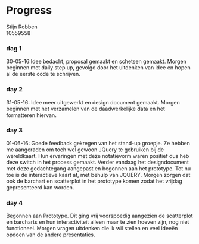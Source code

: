 # Progress
Stijn Robben
<br>
10559558
### dag 1
30-05-16:Idee bedacht, proposal gemaakt en schetsen gemaakt. Morgen beginnen met daily step up, gevolgd door het uitdenken van idee en hopen al de eerste code te schrijven.
<br>
### day 2
31-05-16: Idee meer uitgewerkt en design document gemaakt. Morgen beginnen met het verzamelen van de daadwerkelijke data en het formatteren hiervan.
<br>
### day 3
 01-06-16: Goede feedback gekregen van het stand-up groepje. Ze hebben me aangeraden om toch wel gewoon JQuery te gebruiken bij de wereldkaart. Hun ervaringen met deze notatievorm waren positief dus heb deze switch in het process gemaakt. Verder vandaag het designdocument met deze gedachtegang aangepast en begonnen aan het prototype. Tot nu toe is de interactieve kaart af, met behulp van JQUERY. Morgen zorgen dat ook de barchart en scatterplot in het prototype komen zodat het vrijdag gepresenteerd kan worden. 
<br>
### day 4
Begonnen aan Prototype. Dit ging vrij voorspoedig aangezien de scatterplot en barcharts en hun interactiviteit alleen maar te zien hoeven zijn, nog niet functioneel. Morgen vragen uitdenken die ik wil stellen en veel ideeën opdoen van de andere presentaties.